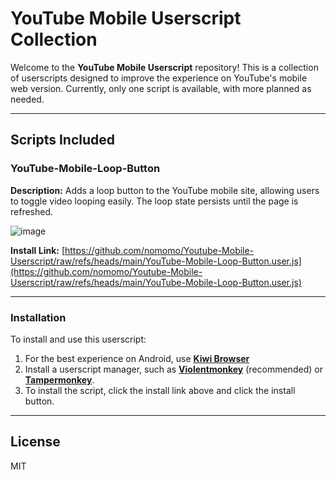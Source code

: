 # YouTube Mobile Userscript Collection

Welcome to the **YouTube Mobile Userscript** repository! This is a collection of userscripts designed to improve the experience on YouTube's mobile web version. Currently, only one script is available, with more planned as needed.

---

## Scripts Included

### YouTube-Mobile-Loop-Button
**Description:** Adds a loop button to the YouTube mobile site, allowing users to toggle video looping easily. The loop state persists until the page is refreshed.

![image](https://github.com/user-attachments/assets/4e775576-bfdc-4ba4-abf6-8d7c18ae35e2)

**Install Link:** [https://github.com/nomomo/Youtube-Mobile-Userscript/raw/refs/heads/main/YouTube-Mobile-Loop-Button.user.js](https://github.com/nomomo/Youtube-Mobile-Userscript/raw/refs/heads/main/YouTube-Mobile-Loop-Button.user.js)

---

### Installation
To install and use this userscript:
1. For the best experience on Android, use **[Kiwi Browser](https://play.google.com/store/apps/details?id=com.kiwibrowser.browser)**
2. Install a userscript manager, such as **[Violentmonkey](https://violentmonkey.github.io/)** (recommended) or **[Tampermonkey](https://www.tampermonkey.net/)**.
3. To install the script, click the install link above and click the install button.

---

## License
MIT

